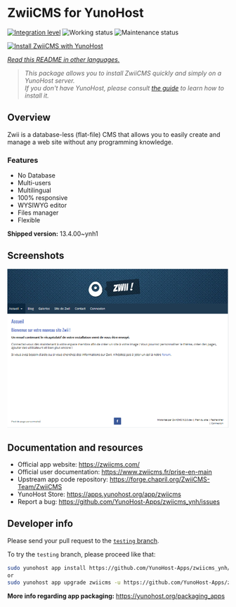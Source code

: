 <!--
N.B.: This README was automatically generated by <https://github.com/YunoHost/apps/tree/master/tools/readme_generator>
It shall NOT be edited by hand.
-->

# ZwiiCMS for YunoHost

[![Integration level](https://dash.yunohost.org/integration/zwiicms.svg)](https://ci-apps.yunohost.org/ci/apps/zwiicms/) ![Working status](https://ci-apps.yunohost.org/ci/badges/zwiicms.status.svg) ![Maintenance status](https://ci-apps.yunohost.org/ci/badges/zwiicms.maintain.svg)

[![Install ZwiiCMS with YunoHost](https://install-app.yunohost.org/install-with-yunohost.svg)](https://install-app.yunohost.org/?app=zwiicms)

*[Read this README in other languages.](./ALL_README.md)*

> *This package allows you to install ZwiiCMS quickly and simply on a YunoHost server.*  
> *If you don't have YunoHost, please consult [the guide](https://yunohost.org/install) to learn how to install it.*

## Overview

Zwii is a database-less (flat-file) CMS that allows you to easily create and manage a web site without any programming knowledge.

### Features

- No Database
- Multi-users
- Multilingual
- 100% responsive
- WYSIWYG editor
- Files manager
- Flexible


**Shipped version:** 13.4.00~ynh1

## Screenshots

![Screenshot of ZwiiCMS](./doc/screenshots/dashboard.png)

## Documentation and resources

- Official app website: <https://zwiicms.com/>
- Official user documentation: <https://www.zwiicms.fr/prise-en-main>
- Upstream app code repository: <https://forge.chapril.org/ZwiiCMS-Team/ZwiiCMS>
- YunoHost Store: <https://apps.yunohost.org/app/zwiicms>
- Report a bug: <https://github.com/YunoHost-Apps/zwiicms_ynh/issues>

## Developer info

Please send your pull request to the [`testing` branch](https://github.com/YunoHost-Apps/zwiicms_ynh/tree/testing).

To try the `testing` branch, please proceed like that:

```bash
sudo yunohost app install https://github.com/YunoHost-Apps/zwiicms_ynh/tree/testing --debug
or
sudo yunohost app upgrade zwiicms -u https://github.com/YunoHost-Apps/zwiicms_ynh/tree/testing --debug
```

**More info regarding app packaging:** <https://yunohost.org/packaging_apps>
